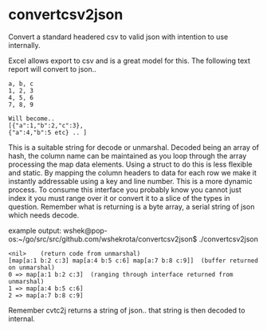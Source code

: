 # convertcsv2json
Convert a standard headered csv to valid json with intention to use internally.

Excel allows export to csv and is a great model for this. The following text report 
will convert to json..
```
a, b, c
1, 2, 3
4, 5, 6
7, 8, 9

Will become..
[{"a":1,"b":2,"c":3},
{"a":4,"b":5 etc} .. ]
```
This is a suitable string for decode or unmarshal. Decoded being an array of hash, the column
name can be maintained as you loop through the array processing the map data elements. Using a
struct to do this is less flexible and static. By mapping the column headers to data for each 
row we make it instantly addressable using a key and line number. This is a more dynamic 
process.
To consume this interface you probably know you cannot just index it you must range over it or 
convert it to a slice of the types in question.
Remember what is returning is a byte array, a serial string of json which needs decode.

example output:
wshek@pop-os:~/go/src/src/github.com/wshekrota/convertcsv2json$ ./convertcsv2json 
```
<nil>    (return code from unmarshal)
[map[a:1 b:2 c:3] map[a:4 b:5 c:6] map[a:7 b:8 c:9]]  (buffer returned on unmarshal)
0 => map[a:1 b:2 c:3]  (ranging through interface returned from unmarshal)
1 => map[a:4 b:5 c:6]
2 => map[a:7 b:8 c:9]
```
Remember cvtc2j returns a string of json.. that string is then decoded to internal.
